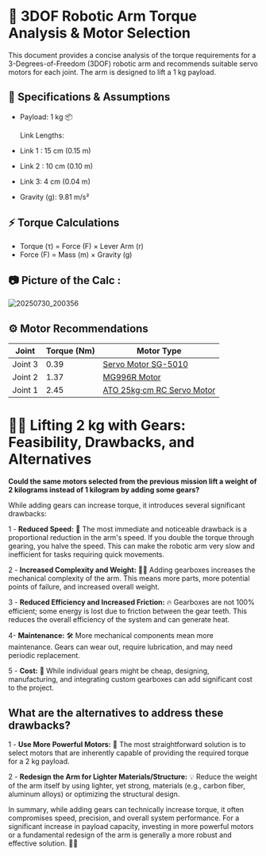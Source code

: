 # 🤖 3DOF Robotic Arm Torque Analysis & Motor Selection

This document provides a concise analysis of the torque requirements for a 3-Degrees-of-Freedom (3DOF) robotic arm and recommends suitable servo motors for each joint. The arm is designed to lift a 1 kg payload.

## 📐 Specifications & Assumptions

- Payload: 1 kg 📦

  Link Lengths:
- Link 1 : 15 cm (0.15 m)
- Link 2 : 10 cm (0.10 m)
- Link 3:  4  cm (0.04 m)
- Gravity (g): 9.81 m/s²

## ⚡ Torque Calculations

- Torque (τ) = Force (F) × Lever Arm (r)
- Force (F) = Mass (m) × Gravity (g)

##  📷  Picture of the Calc :

![20250730_200356](https://github.com/user-attachments/assets/7b737a6a-f6bb-4925-a34e-bdb92f8518ba)

## ⚙️ Motor Recommendations

|     Joint     |  Torque (Nm)  |   Motor Type  |
| ------------- | ------------- | ------------- |
| Joint 3       | 0.39          | [Servo Motor SG-5010](https://circuits-elec.com/products/servo-motor-sg-5010-5-kg-cm?srsltid=AfmBOooFash-SHPrXExL76KDNKCMLhT-AGROOM57dEgbM0KKjGpQ-OMn) |
| Joint 2       | 1.37          | [MG996R Motor](https://store.open-electronics.org/SERVO213)              | 
| Joint 1       | 2.45          | [ATO 25kg·cm RC Servo Motor](https://www.waveshare.com/st3020-servo.htm) | 


# 🏋️‍♀️ Lifting 2 kg with Gears: Feasibility, Drawbacks, and Alternatives

**Could the same motors selected from the previous mission lift a weight of 2 kilograms instead of 1 kilogram by adding some gears?**

While adding gears can increase torque, it introduces several significant drawbacks:

1 - **Reduced Speed:** 🐢 The most immediate and noticeable drawback is a proportional reduction in the arm's speed. If you double the torque through gearing, you halve the speed. This can make the robotic arm very slow and inefficient for tasks requiring quick movements.

2 - **Increased Complexity and Weight:** 🏋️‍♀️ Adding gearboxes increases the mechanical complexity of the arm. This means more parts, more potential points of failure, and increased overall weight.

3 - **Reduced Efficiency and Increased Friction:** 🔥 Gearboxes are not 100% efficient; some energy is lost due to friction between the gear teeth. This reduces the overall efficiency of the system and can generate heat. 

4-  **Maintenance:** 🛠️ More mechanical components mean more maintenance. Gears can wear out, require lubrication, and may need periodic replacement.

5 - **Cost:** 💸 While individual gears might be cheap, designing, manufacturing, and integrating custom gearboxes can add significant cost to the project.

## What are the alternatives to address these drawbacks?

1 - **Use More Powerful Motors:** 💪 The most straightforward solution is to select motors that are inherently capable of providing the required torque for a 2 kg payload.

2 - **Redesign the Arm for Lighter Materials/Structure:** 💡 Reduce the weight of the arm itself by using lighter, yet strong, materials (e.g., carbon fiber, aluminum alloys) or optimizing the structural design.


In summary, while adding gears can technically increase torque, it often compromises speed, precision, and overall system performance. For a significant increase in payload capacity, investing in more powerful motors or a fundamental redesign of the arm is generally a more robust and effective solution. 💪🚀
